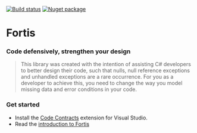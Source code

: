 [![Build status](https://ci.appveyor.com/api/projects/status/iem6eyu2p1i9x0i2/branch/master?svg=true)](https://ci.appveyor.com/project/HuwSimpson/fortis/branch/master)
[![Nuget package](https://img.shields.io/badge/nuget-Fortis%20C%23-blue.svg)](https://www.nuget.org/packages/Fortis.CSharp)
# Fortis 
### Code defensively, strengthen your design

> This library was created with the intention of assisting C# developers to better design their code, such that nulls, null reference exceptions and unhandled exceptions are a rare occurrence. For you as a developer to achieve this, you need to change the way you model missing data and error conditions in your code.

### Get started
* Install the [Code Contracts](https://visualstudiogallery.msdn.microsoft.com/1ec7db13-3363-46c9-851f-1ce455f66970) extension for Visual Studio.
* Read the [introduction to Fortis](http://huwman.github.io/Fortis/2015/07/24/introduction.html)
